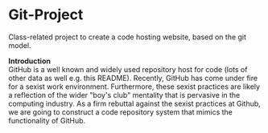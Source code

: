 Git-Project
===========

Class-related project to create a code hosting website, based on the git model.

<b>Introduction </b><br/>
  GitHub is a well known and widely used repository host for code (lots of other data as well e.g. this README). Recently, GitHub has come under fire for a sexist work environment. Furthermore, these sexist practices are likely a reflection of the wider "boy's club" mentality that is pervasive in the computing industry. As a firm rebuttal against the sexist practices at Github, we are going to construct a code repository system that mimics the functionality of GitHub.
